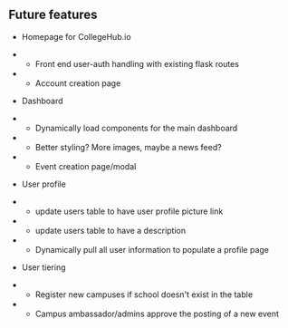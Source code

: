 ## Future features

- Homepage for CollegeHub.io
- - Front end user-auth handling with existing flask routes
- - Account creation page

- Dashboard
- - Dynamically load components for the main dashboard
- - Better styling? More images, maybe a news feed?
- - Event creation page/modal

- User profile
- - update users table to have user profile picture link
- - update users table to have a description
- - Dynamically pull all user information to populate a profile page

- User tiering
- - Register new campuses if school doesn't exist in the table
- - Campus ambassador/admins approve the posting of a new event